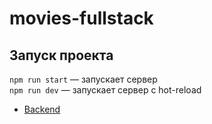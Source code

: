 # movies-fullstack

## Запуск проекта

`npm run start` — запускает сервер   
`npm run dev` — запускает сервер с hot-reload

* [Backend](https://github.com/Dimitry-prog/movies-fullstack/tree/level-1)